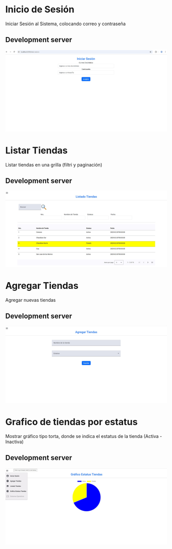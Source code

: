 # Inicio de Sesión
Iniciar Sesión al Sistema, colocando correo y contraseña

## Development server
![Login](https://github.com/pmbaldac/Angular-Web-API.NET-BD-PostgreSQL/blob/main/Angular/Angular2/ruta/Login.jpg?raw=true)

# Listar Tiendas
Listar tiendas en una grilla (filtri y paginación)
## Development server
![Listado_Tiendas](https://github.com/pmbaldac/Angular-Web-API.NET-BD-PostgreSQL/blob/main/Angular/Angular2/ruta/Listado%20Tiendas.jpg?raw=true)

# Agregar Tiendas
Agregar nuevas tiendas
## Development server
![Agregar Tiendas](https://github.com/pmbaldac/Angular-Web-API.NET-BD-PostgreSQL/blob/main/Angular/Angular2/ruta/Agregar%20Tiendas.jpg?raw=true)

# Grafico de tiendas por estatus
Mostrar gráfico tipo torta, donde se indica el estatus de la tienda (Activa - Inactiva)
## Development server
![Agregar Tiendas](https://github.com/pmbaldac/Angular-Web-API.NET-BD-PostgreSQL/blob/main/Angular/Angular2/ruta/Grafico%20Tiendas.jpg?raw=true)
